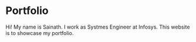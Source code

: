 # Portfolio

Hi! My name is Sainath. I work as Systmes Engineer at Infosys.
This website is to showcase my portfolio.
